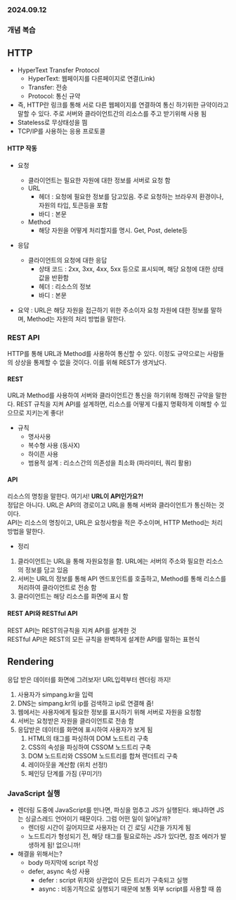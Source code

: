 ### 2024.09.12

### 개념 복습

## HTTP

- HyperText Transfer Protocol
  - HyperText: 웹페이지를 다른페이지로 연결(Link)
  - Transfer: 전송
  - Protocol: 통신 규약
- 즉, HTTP란 링크를 통해 서로 다른 웹페이지를 연결하여 통신 하기위한 규약이라고 말할 수 있다. 주로 서버와 클라이언트간의 리소스를 주고 받기위해 사용 됨
- Stateless로 무상태성을 띔
- TCP/IP를 사용하는 응용 프로토콜

#### HTTP 작동

- 요청

  - 클라이언트는 필요한 자원에 대한 정보를 서버로 요청 함
  - URL
    - 헤더 : 요청에 필요한 정보를 담고있음. 주로 요청하는 브라우저 환경이나, 자원의 타입, 토큰등을 포함
    - 바디 : 본문
  - Method
    - 해당 자원을 어떻게 처리할지를 명시. Get, Post, delete등

- 응답

  - 클라이언트의 요청에 대한 응답
    - 상태 코드 : 2xx, 3xx, 4xx, 5xx 등으로 표시되며, 해당 요청에 대한 상태값을 반환함
    - 헤더 : 리소스의 정보
    - 바디 : 본문

- 요약 : URL은 해당 자원을 접근하기 위한 주소이자 요청 자원에 대한 정보를 말하며, Method는 자원의 처리 방법을 말한다.

### REST API

HTTP를 통해 URL과 Method를 사용하여 통신할 수 있다. 이정도 규약으로는 사람들의 상상을 통제할 수 없을 것이다. 이를 위해 REST가 생겨났다.

#### REST

URL과 Method를 사용하여 서버와 클라이언트간 통신을 하기위해 정해진 규약을 말한다.
REST 규칙을 지켜 API를 설계하면, 리소스를 어떻게 다룰지 명확하게 이해할 수 있으므로 지키는게 좋다!

- 규칙
  - 명사사용
  - 복수형 사용 (동사X)
  - 하이픈 사용
  - 범용적 설계 : 리소스간의 의존성을 최소화 (파라미터, 쿼리 활용)

#### API

리소스의 명칭을 말한다. 여기서! **URL이 API인가요?!**  
정답은 아니다. URL은 API의 경로이고 URL을 통해 서버와 클라이언트가 통신하는 것이다.  
API는 리소스의 명칭이고, URL은 요청사항을 적은 주소이며, HTTP Method는 처리 방법을 말한다.

- 정리

1. 클라이언트는 URL을 통해 자원요청을 함. URL에는 서버의 주소와 필요한 리소스의 정보를 담고 있음
2. 서버는 URL의 정보를 통해 API 엔드포인트를 호출하고, Method를 통해 리소스를 처리하여 클라이언트로 전송 함
3. 클라이언트는 해당 리소스를 화면에 표시 함

#### REST API와 RESTful API

REST API는 REST의규칙을 지켜 API를 설계한 것  
RESTful API은 REST의 모든 규칙을 완벽하게 설계한 API를 말하는 표현식

## Rendering

응답 받은 데이터를 화면에 그려보자! URL입력부터 렌더링 까지!

1. 사용자가 simpang.kr을 입력
2. DNS는 simpang.kr의 ip를 검색하고 ip로 연결해 줌!
3. 웹에서는 사용자에게 필요한 정보를 표시하기 위해 서버로 자원을 요청함
4. 서버는 요청받은 자원을 클라이언트로 전송 함
5. 응답받은 데이터를 화면에 표시하여 사용자가 보게 됨
   1. HTML의 태그를 파싱하여 DOM 노드트리 구축
   2. CSS의 속성을 파싱하여 CSSOM 노드트리 구축
   3. DOM 노드트리와 CSSOM 노드트리를 합쳐 렌더트리 구축
   4. 레이아웃을 계산함 (위치 선정!)
   5. 페인딩 단계를 가짐 (꾸미기!)

### JavaScript 실행

- 렌더링 도중에 JavaScript를 만나면, 파싱을 멈추고 JS가 실행된다. 왜냐하면 JS는 싱글스레드 언어이기 때문이다. 그럼 어떤 일이 일어날까?
    - 렌더링 시간이 길어지므로 사용자는 더 긴 로딩 시간을 가지게 됨
    - 노드트리가 형성되기 전, 해당 태그를 필요로하는 JS가 있다면, 참조 에러가 발생하게 됨! 없으니까!
- 해결을 위해서는?
    - body 마지막에 script 작성
    - defer, async 속성 사용
        - defer : script 위치와 상관없이 모든 트리가 구축되고 실행
        - async : 비동기적으로 실행되기 때문에 보통 외부 script를 사용할 때 씀
